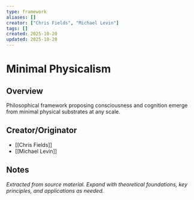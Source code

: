 ```yaml
---
type: framework
aliases: []
creator: ["Chris Fields", "Michael Levin"]
tags: []
created: 2025-10-20
updated: 2025-10-20
---
```


# Minimal Physicalism

## Overview

Philosophical framework proposing consciousness and cognition emerge from minimal physical substrates at any scale.

## Creator/Originator

- [[Chris Fields]]
- [[Michael Levin]]

## Notes

*Extracted from source material. Expand with theoretical foundations, key principles, and applications as needed.*
